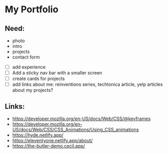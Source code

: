 # My Portfolio
## Need:
- photo
- intro
- projects
- contact form
- [ ] add experience
- [ ] Add a sticky nav bar with a smaller screen
- [ ] create cards for projects
- [ ] add links about me: reinventions series, techtonica article, yelp articles about my projects?
## Links: 
- https://developer.mozilla.org/en-US/docs/Web/CSS/@keyframes
- https://developer.mozilla.org/en-US/docs/Web/CSS/CSS_Animations/Using_CSS_animations
- https://hyde.netlify.app/
- https://eleventyone.netlify.app/about/
- https://the-butler-demo.cecil.app/
